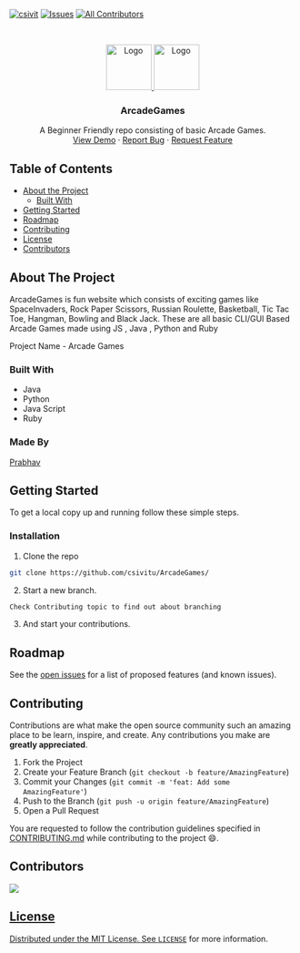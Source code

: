 [![csivit][csivitu-shield]][csivitu-url]
[![Issues][issues-shield]][issues-url]
[![All Contributors](https://img.shields.io/badge/all_contributors-20-orange.svg?style=flat-square)](#contributors)

<!-- PROJECT LOGO -->
<br />
<p align="center">
  <a href="https://github.com/csivitu/Template">
    <img src="https://csivit.com/images/favicon.png" alt="Logo" width="80">  <img src="https://user-images.githubusercontent.com/64297193/193189952-c1771741-fc60-4bf5-abc2-34926f3f566c.png" alt="Logo" width="80">
  </a>

  <h3 align="center">ArcadeGames</h3>

  <p align="center">
    A Beginner Friendly repo consisting of basic Arcade Games.
    <br />
    <a href="https://github.com/csivitu/ArcadeGames">View Demo</a>
    ·
    <a href="https://github.com/csivitu/ArcadeGames/issues">Report Bug</a>
    ·
    <a href="https://github.com/csivitu/ArcadeGames/issues">Request Feature</a>
  </p>
</p>



<!-- TABLE OF CONTENTS -->
## Table of Contents

* [About the Project](#about-the-project)
  * [Built With](#built-with)
* [Getting Started](#getting-started)
* [Roadmap](#roadmap)
* [Contributing](#contributing)
* [License](#license)
* [Contributors](#contributors)



<!-- ABOUT THE PROJECT -->
## About The Project

ArcadeGames is fun website which consists of exciting games like SpaceInvaders, Rock Paper Scissors, Russian Roulette, Basketball, Tic Tac Toe, Hangman, Bowling and Black Jack.
These are all basic CLI/GUI Based Arcade Games made using JS , Java , Python and Ruby

Project Name - Arcade Games

### Built With

* Java
* Python
* Java Script
* Ruby

### Made By

[Prabhav](https://github.com/3xpl0itk1t)

<!-- GETTING STARTED -->
## Getting Started

To get a local copy up and running follow these simple steps.


### Installation
 
1. Clone the repo
```sh
git clone https://github.com/csivitu/ArcadeGames/
```
2. Start a new branch.
```sh
Check Contributing topic to find out about branching
```

3. And start your contributions.

<!-- ROADMAP -->
## Roadmap

See the [open issues](https://github.com/csivitu/ArcadeGames/issues) for a list of proposed features (and known issues).



<!-- CONTRIBUTING -->
## Contributing

Contributions are what make the open source community such an amazing place to be learn, inspire, and create. Any contributions you make are **greatly appreciated**.

1. Fork the Project
2. Create your Feature Branch (`git checkout -b feature/AmazingFeature`)
3. Commit your Changes (`git commit -m 'feat: Add some AmazingFeature'`)
4. Push to the Branch (`git push -u origin feature/AmazingFeature`)
5. Open a Pull Request

You are requested to follow the contribution guidelines specified in [CONTRIBUTING.md](./CONTRIBUTING.md) while contributing to the project :smile:.


## Contributors

<a href="https://github.com/csivitu/ArcadeGames/graphs/contributors">
<img src="https://contrib.rocks/image?repo=csivitu/ArcadeGames" />
  

<!-- LICENSE -->
## License

Distributed under the MIT License. See [`LICENSE`](./LICENSE) for more information.




<!-- MARKDOWN LINKS & IMAGES -->
<!-- https://www.markdownguide.org/basic-syntax/#reference-style-links -->
[csivitu-shield]: https://img.shields.io/badge/csivitu-csivitu-blue
[csivitu-url]: https://csivit.com
[issues-shield]: https://img.shields.io/github/issues/csivitu/Template.svg?style=flat-square
[issues-url]: https://github.com/csivitu/ArcadeGames/issues
